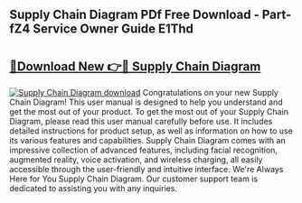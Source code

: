 ## Supply Chain Diagram PDf Free Download - Part-fZ4 Service Owner Guide E1Thd

# <h2><a href="http://dfh68f.blite.top/?on=Supply+Chain+Diagram">🔗Download New 👉🔴 Supply Chain Diagram</a></h2>

[![Supply Chain Diagram download](https://i.imgur.com/lujVjoI.png)](http://dfh68f.blite.top/?on=Supply+Chain+Diagram)
Congratulations on your new Supply Chain Diagram! This user manual is designed to help you understand and get the most out of your product. To get the most out of your Supply Chain Diagram, please read this user manual carefully before use. It includes detailed instructions for product setup, as well as information on how to use its various features and capabilities. Supply Chain Diagram comes with an impressive collection of advanced features, including facial recognition, augmented reality, voice activation, and wireless charging, all easily accessible through the user-friendly and intuitive interface. We're Always Here for You Supply Chain Diagram. Our customer support team is dedicated to assisting you with any inquiries.
